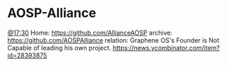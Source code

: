 # AOSP-Alliance
[@17:30](https://youtu.be/Dx7CZ-2Bajg?t=1050) Home: https://github.com/AllianceAOSP archive: https://github.com/AOSPAlliance relation: Graphene OS's Founder is Not Capable of leading his own project. https://news.ycombinator.com/item?id=28393875
